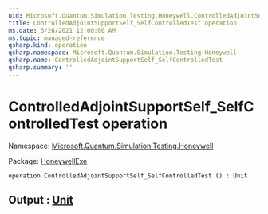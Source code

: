 ```yaml
---
uid: Microsoft.Quantum.Simulation.Testing.Honeywell.ControlledAdjointSupportSelf_SelfControlledTest
title: ControlledAdjointSupportSelf_SelfControlledTest operation
ms.date: 3/26/2021 12:00:00 AM
ms.topic: managed-reference
qsharp.kind: operation
qsharp.namespace: Microsoft.Quantum.Simulation.Testing.Honeywell
qsharp.name: ControlledAdjointSupportSelf_SelfControlledTest
qsharp.summary: ''
---
```


# ControlledAdjointSupportSelf_SelfControlledTest operation

Namespace: [Microsoft.Quantum.Simulation.Testing.Honeywell](xref:Microsoft.Quantum.Simulation.Testing.Honeywell)

Package: [HoneywellExe](https://nuget.org/packages/HoneywellExe)




```qsharp
operation ControlledAdjointSupportSelf_SelfControlledTest () : Unit
```


## Output : [Unit](xref:microsoft.quantum.lang-ref.unit)

